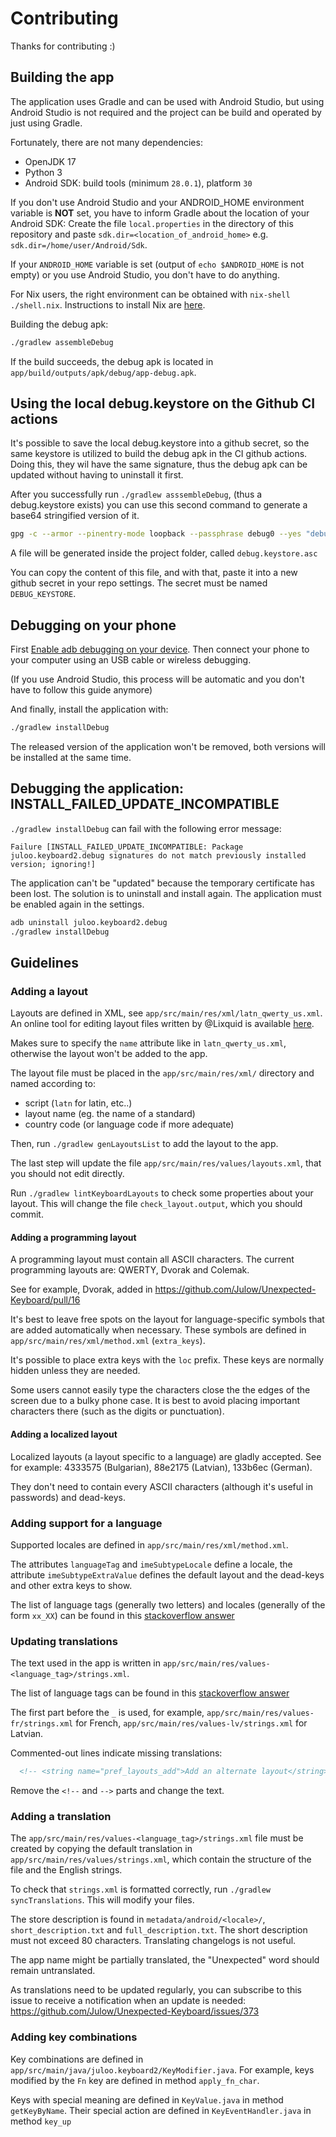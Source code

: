 # Contributing

Thanks for contributing :)

## Building the app

The application uses Gradle and can be used with Android Studio, but using Android Studio is not required and the project can be build and operated by just using Gradle.

Fortunately, there are not many dependencies:
- OpenJDK 17
- Python 3
- Android SDK: build tools (minimum `28.0.1`), platform `30`

If you don't use Android Studio and your ANDROID_HOME environment variable is __NOT__ set, you have to inform Gradle about the location of your Android SDK:
Create the file `local.properties` in the directory of this repository and paste `sdk.dir=<location_of_android_home>` e.g. `sdk.dir=/home/user/Android/Sdk`.

If your `ANDROID_HOME` variable is set (output of `echo $ANDROID_HOME` is not empty) or you use Android Studio, you don't have to do anything.

For Nix users, the right environment can be obtained with `nix-shell ./shell.nix`.
Instructions to install Nix are [here](https://nixos.wiki/wiki/Nix_Installation_Guide).

Building the debug apk:

```sh
./gradlew assembleDebug
```

If the build succeeds, the debug apk is located in `app/build/outputs/apk/debug/app-debug.apk`.

## Using the local debug.keystore on the Github CI actions

It's possible to save the local debug.keystore into a github secret, so the same keystore is utilized to build the debug apk in the CI github actions.
Doing this, they wil have the same signature, thus the debug apk can be updated without having to uninstall it first.

After you successfully run `./gradlew asssembleDebug`, (thus a debug.keystore exists) you can use this second command to generate a base64 stringified version of it.

```sh
gpg -c --armor --pinentry-mode loopback --passphrase debug0 --yes "debug.keystore"
```

A file will be generated inside the project folder, called `debug.keystore.asc`

You can copy the content of this file, and with that, paste it into a new github secret in your repo settings. The secret must be named `DEBUG_KEYSTORE`.

## Debugging on your phone

First [Enable adb debugging on your device](https://developer.android.com/studio/command-line/adb#Enabling).
Then connect your phone to your computer using an USB cable or wireless
debugging.

(If you use Android Studio, this process will be automatic and you don't have to follow this guide anymore)

And finally, install the application with:
```sh
./gradlew installDebug
```

The released version of the application won't be removed, both versions will
be installed at the same time.

## Debugging the application: INSTALL_FAILED_UPDATE_INCOMPATIBLE

`./gradlew installDebug` can fail with the following error message:

```
Failure [INSTALL_FAILED_UPDATE_INCOMPATIBLE: Package juloo.keyboard2.debug signatures do not match previously installed version; ignoring!]
```

The application can't be "updated" because the temporary certificate has been
lost. The solution is to uninstall and install again.
The application must be enabled again in the settings.

```sh
adb uninstall juloo.keyboard2.debug
./gradlew installDebug
```

## Guidelines

### Adding a layout

Layouts are defined in XML, see `app/src/main/res/xml/latn_qwerty_us.xml`.
An online tool for editing layout files written by @Lixquid is available
[here](https://unexpected-keyboard-layout-editor.lixquid.com/).

Makes sure to specify the `name` attribute like in `latn_qwerty_us.xml`,
otherwise the layout won't be added to the app.

The layout file must be placed in the `app/src/main/res/xml/` directory and named according to:
- script (`latn` for latin, etc..)
- layout name (eg. the name of a standard)
- country code (or language code if more adequate)

Then, run `./gradlew genLayoutsList` to add the layout to the app.

The last step will update the file `app/src/main/res/values/layouts.xml`, that you should
not edit directly.

Run `./gradlew lintKeyboardLayouts` to check some properties about your layout. This will
change the file `check_layout.output`, which you should commit.

#### Adding a programming layout

A programming layout must contain all ASCII characters.
The current programming layouts are: QWERTY, Dvorak and Colemak.

See for example, Dvorak, added in https://github.com/Julow/Unexpected-Keyboard/pull/16

It's best to leave free spots on the layout for language-specific symbols that
are added automatically when necessary.
These symbols are defined in `app/src/main/res/xml/method.xml` (`extra_keys`).

It's possible to place extra keys with the `loc` prefix. These keys are
normally hidden unless they are needed.

Some users cannot easily type the characters close the the edges of the screen
due to a bulky phone case. It is best to avoid placing important characters
there (such as the digits or punctuation).

#### Adding a localized layout

Localized layouts (a layout specific to a language) are gladly accepted.
See for example: 4333575 (Bulgarian), 88e2175 (Latvian), 133b6ec (German).

They don't need to contain every ASCII characters (although it's useful in
passwords) and dead-keys.

### Adding support for a language

Supported locales are defined in `app/src/main/res/xml/method.xml`.

The attributes `languageTag` and `imeSubtypeLocale` define a locale, the
attribute `imeSubtypeExtraValue` defines the default layout and the dead-keys
and other extra keys to show.

The list of language tags (generally two letters)
and locales (generally of the form `xx_XX`)
can be found in this [stackoverflow answer](https://stackoverflow.com/a/7989085)

### Updating translations

The text used in the app is written in `app/src/main/res/values-<language_tag>/strings.xml`.

The list of language tags can be found in this
[stackoverflow answer](https://stackoverflow.com/a/7989085)

The first part before the `_` is used, for example,
`app/src/main/res/values-fr/strings.xml` for French,
`app/src/main/res/values-lv/strings.xml` for Latvian.

Commented-out lines indicate missing translations:

```xml
  <!-- <string name="pref_layouts_add">Add an alternate layout</string> -->
```

Remove the `<!--` and `-->` parts and change the text.

### Adding a translation

The `app/src/main/res/values-<language_tag>/strings.xml` file must be created by copying the
default translation in `app/src/main/res/values/strings.xml`, which contain the structure of
the file and the English strings.

To check that `strings.xml` is formatted correctly, run
`./gradlew syncTranslations`. This will modify your files.

The store description is found in `metadata/android/<locale>/`,
`short_description.txt` and `full_description.txt`.
The short description must not exceed 80 characters.
Translating changelogs is not useful.

The app name might be partially translated, the "Unexpected" word should remain
untranslated.

As translations need to be updated regularly, you can subscribe to this issue
to receive a notification when an update is needed:
https://github.com/Julow/Unexpected-Keyboard/issues/373

### Adding key combinations

Key combinations are defined in `app/src/main/java/juloo.keyboard2/KeyModifier.java`.
For example, keys modified by the `Fn` key are defined in method
`apply_fn_char`.

Keys with special meaning are defined in `KeyValue.java` in method
`getKeyByName`. Their special action are defined in `KeyEventHandler.java` in
method `key_up`
